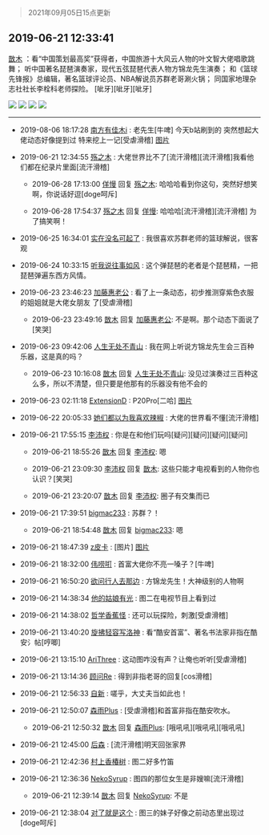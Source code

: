 > 2021年09月05日15点更新
<link rel="stylesheet" href="https://cdn.jsdelivr.net/gh/taotie6/sampleJSON@main/css/photo_show.css">


 ## 2019-06-21 12:33:41 

 [㪚木](https://www.coolapk.com/feed/12355674?shareKey=NTJlODJmMDNhMDBlNjEzMTc0YzU~) ：看“中国策划最高奖”获得者，中国旅游十大风云人物的叶文智大佬唱歌跳舞；
听中国著名琵琶演奏家，现代五弦琵琶代表人物方锦龙先生演奏；
和《篮球先锋报》总编辑，著名篮球评论员、NBA解说员苏群老哥涮火锅；
同国家地理杂志社社长李栓科老师探险。
[呲牙][呲牙][呲牙] 

<div class="album">
<img class="img-item" src="http://image.coolapk.com/feed/2019/0621/12/1081091_366ea83f_1459_1781@672x380.gif" />
<img class="img-item" src="http://image.coolapk.com/feed/2019/0621/12/1081091_aad8165d_1459_1783@378x672.gif" />
<img class="img-item" src="http://image.coolapk.com/feed/2019/0621/12/1081091_d01bc740_1459_1784@1120x841.gif" />
<img class="img-item" src="http://image.coolapk.com/feed/2019/0621/12/1081091_2b77db19_1459_1786@1920x1080.gif" />
</div>

 ------- 

- 2019-08-06 18:17:28 [南方有佳木i](uid=955982) : 老先生[牛啤] 今天b站刷到的 突然想起大佬动态好像提到过 特来挖上一记[受虐滑稽] [图片](http://image.coolapk.com/feed/2019/0806/18/955982_c9fdb073_6647_5536@1080x2160.jpeg)

- 2019-06-21 12:34:55 [殇之木](uid=1085570) : 大佬世界比不了[流汗滑稽][流汗滑稽]我看他们都在纪录片里面[流汗滑稽] 

    - 2019-06-28 17:13:00 [佯慢](uid=888105) 回复 [殇之木](uid=1085570): 哈哈哈看到你这句，突然好想笑啊，你说话好逗[doge呵斥] 

    - 2019-06-28 17:54:37 [殇之木](uid=1085570) 回复 [佯慢](uid=888105): 哈哈哈[流汗滑稽][流汗滑稽] 为了搞笑啊！ 

- 2019-06-25 16:34:01 [实在没名可起了](uid=899823) : 我很喜欢苏群老师的篮球解说，很客观 

- 2019-06-24 10:33:15 [听我说往事如风](uid=1531308) : 这个弹琵琶的老者是个琵琶精，一把琵琶弹遍东西方风情。 

- 2019-06-23 23:46:23 [加藤惠老公](uid=1266680) : 看了上一条动态，初步推测穿紫色衣服的姐姐就是大佬女朋友
了[受虐滑稽] 

    - 2019-06-23 23:49:16 [㪚木](uid=1081091) 回复 [加藤惠老公](uid=1266680): 不是啊。那个动态下面说了[笑哭] 

- 2019-06-23 09:42:06 [人生无处不青山](uid=597530) : 我在网上听说方锦龙先生会三百种乐器，这是真的吗？ 

    - 2019-06-23 10:16:08 [㪚木](uid=1081091) 回复 [人生无处不青山](uid=597530): 没见过演奏过三百种这么多，所以不清楚，但只要是他那有的乐器没有他不会的 

- 2019-06-23 02:11:18 [ExtensionD](uid=1353715) : P20Pro[二哈] [图片](http://image.coolapk.com/feed/2019/0623/02/1353715_d2157285_7076_0228@1080x1920.jpeg)

- 2019-06-22 20:05:33 [她们都以为我喜欢辣椒](uid=964816) : 大佬的世界看不懂[流汗滑稽] 

- 2019-06-21 17:55:15 [李沛权](uid=1731134) : 你是在和他们玩吗[疑问][疑问][疑问][疑问] 

    - 2019-06-21 18:55:26 [㪚木](uid=1081091) 回复 [李沛权](uid=1731134): 嗯 

    - 2019-06-21 23:09:30 [李沛权](uid=1731134) 回复 [㪚木](uid=1081091): 这些只能才电视看到的人物你也认识？[笑哭] 

    - 2019-06-21 23:20:07 [㪚木](uid=1081091) 回复 [李沛权](uid=1731134): 圈子有交集而已 

- 2019-06-21 17:39:51 [bigmac233](uid=2486571) : 苏群？！ 

    - 2019-06-21 18:54:48 [㪚木](uid=1081091) 回复 [bigmac233](uid=2486571): 嗯 

- 2019-06-21 18:47:39 [z皮卡](uid=1896403) : [图片] [图片](http://image.coolapk.com/feed/2019/0615/00/963651_0340_3936@802x449.png)

- 2019-06-21 18:32:00 [伟唠咑](uid=488448) : 首富大佬你不亮一嗓子？[牛啤] 

- 2019-06-21 16:50:20 [欲问行人去那边](uid=826969) : 方锦龙先生！大神级别的人物啊 

- 2019-06-21 14:38:34 [他的姑娘有光](uid=691103) : 图二在电视节目上看到过 

- 2019-06-21 14:38:02 [哲学香蕉怪](uid=2431164) : 还可以玩探险，刺激[受虐滑稽] 

- 2019-06-21 13:40:20 [旋拂轻容写洛神](uid=1051314) : 看“酷安首富”、著名书法家非指在酷安氵帖[哼唧] 

- 2019-06-21 13:15:10 [AriThree](uid=1560115) : 这动图咋没有声？让俺也听听[受虐滑稽] 

- 2019-06-21 13:14:36 [顾问Re](uid=886479) : 得到非指老哥的回复[cos滑稽] 

- 2019-06-21 12:56:33 [自新](uid=2031956) : 嗟乎，大丈夫当如此也！ 

- 2019-06-21 12:50:07 [森雨Plus](uid=533268) : [受虐滑稽]和首富非指在酷安吹水。 

    - 2019-06-21 12:50:32 [㪚木](uid=1081091) 回复 [森雨Plus](uid=533268): [哦吼吼][哦吼吼][哦吼吼] 

- 2019-06-21 12:45:00 [后森](uid=1174558) : [流汗滑稽]明天回张家界 

- 2019-06-21 12:42:36 [村上香椿树](uid=1121303) : 图二好多竹笛 

- 2019-06-21 12:36:36 [NekoSyrup](uid=1868243) : 图四的那位女生是非嫂嘛[流汗滑稽] 

    - 2019-06-21 12:39:14 [㪚木](uid=1081091) 回复 [NekoSyrup](uid=1868243): 不是 

- 2019-06-21 12:38:04 [对了就是这个](uid=1451911) : 图三的妹子好像之前动态里出现过[doge呵斥] 

